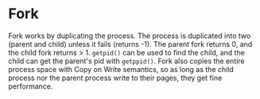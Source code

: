 # Fork

Fork works by duplicating the process. The process is duplicated into two (parent and child) unless it fails (returns -1).
The parent fork returns 0, and the child fork returns > 1. `getpid()` can be used to find the child, and the child can get the parent's pid with `getppid()`.
Fork also copies the entire process space with Copy on Write semantics, so as long as the child process nor the parent process write to their pages, they get fine performance.
